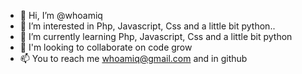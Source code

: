 - 👋 Hi, I’m @whoamiq
- 👀 I’m interested in Php, Javascript, Css and a little bit python..
- 🌱 I’m currently learning Php, Javascript, Css and a little bit python
- 💞️ I'm looking to collaborate on code grow
- 📫 You to reach me whoamiq@gmail.com and in github

<!---
whoamiq/whoamiq is a ✨ special ✨ repository because its `README.md` (this file) appears on your GitHub profile.
You can click the Preview link to take a look at your changes.
--->
